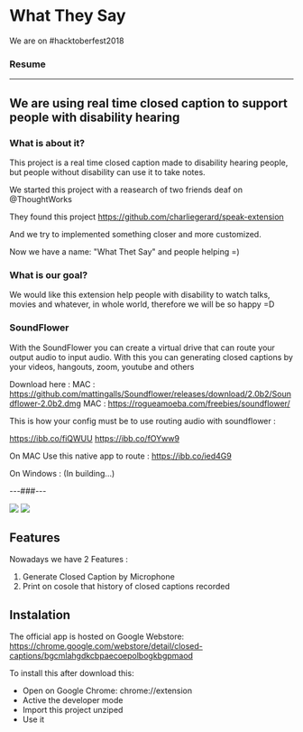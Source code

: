# What They Say

We are on #hacktoberfest2018

### Resume
--------
We are using real time closed caption to support people with disability hearing
--------

### What is about it?
This project is a real time closed caption made to disability hearing people, but people without disability can use it to take notes.

We started this project with a reasearch of two friends deaf on @ThoughtWorks

They found this project https://github.com/charliegerard/speak-extension

And we try to implemented something closer and more customized.

Now we have a name: "What Thet Say" and people helping =)

### What is our goal?

We would like this extension help people with disability to watch talks, movies and whatever, in whole world, therefore we will be so happy =D

### SoundFlower

With the SoundFlower you can create a virtual drive that can route your output audio to input audio. With this you can generating closed captions by your videos, hangouts, zoom, youtube and others


Download here :
MAC : https://github.com/mattingalls/Soundflower/releases/download/2.0b2/Soundflower-2.0b2.dmg
MAC : https://rogueamoeba.com/freebies/soundflower/

This is how your config must be to use routing audio with soundflower :

https://ibb.co/fiQWUU
https://ibb.co/fOYww9

On MAC Use this native app to route :
https://ibb.co/ied4G9

On Windows : (In building...)

---###---


[<img src="https://lh3.googleusercontent.com/a_wRbnGSVXNPPtsz_7YfI-ZPRXGdSwZv3BF2Zy9O_5nN88ylixHqtwD_3h8EcJrNjylvWSRCdA=w640-h400-e365">](http://google.com.au/)
[<img src="https://lh3.googleusercontent.com/cWXbZguy_V5XQDqfsqYjFYdV155Nsi1lI_x6xTXXHkfkpuBWqDvegPN4Ktl9zjolNr5d_KfB=w640-h400-e365">](http://google.com.au/)

## Features

Nowadays we have 2 Features :

1. Generate Closed Caption by Microphone
2. Print on cosole that history of closed captions recorded


## Instalation

The official app is hosted on Google Webstore:
https://chrome.google.com/webstore/detail/closed-captions/bgcmlahgdkcbpaecoepolbogkbgpmaod

To install this after download this:
 
* Open on Google Chrome: chrome://extension
* Active the developer mode
* Import this project unziped
* Use it
